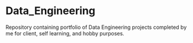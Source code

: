# Data_Engineering
Repository containing portfolio of Data Engineering projects completed by me for client, self learning, and hobby purposes.
